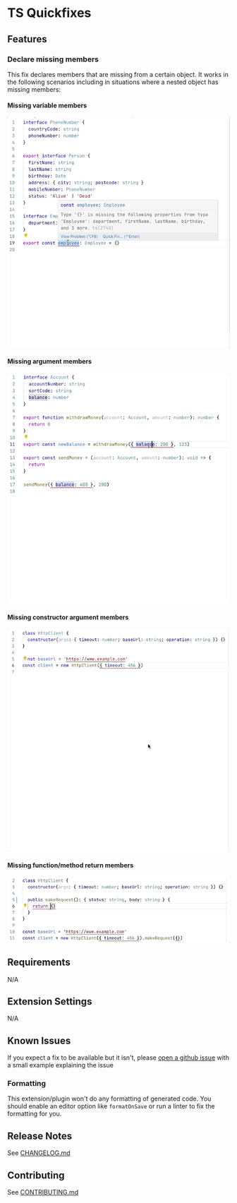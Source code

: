 # TS Quickfixes

## Features

### Declare missing members

This fix declares members that are missing from a certain object. It works in the following scenarios including in
situations where a nested object has missing members:

#### Missing variable members

![Missing variable members](gifs/missing-variable-members.gif)

#### Missing argument members

![Missing argument members](gifs/missing-argument-members.gif)

#### Missing constructor argument members

![Missing constructor members](gifs/missing-constructor-argument-members.gif)

#### Missing function/method return members

![Missing function/method return members](gifs/missing-method-return-members.gif)

## Requirements

N/A

<!-- If you have any requirements or dependencies, add a section describing those and how to install and configure them. -->

## Extension Settings

N/A

<!-- Include if your extension adds any VS Code settings through the `contributes.configuration` extension point.

For example:

This extension contributes the following settings:

* `myExtension.enable`: enable/disable this extension
* `myExtension.thing`: set to `blah` to do something -->

## Known Issues

If you expect a fix to be available but it isn't, please [open a github issue](https://github.com/tamj0rd2/ts-quickfixes/issues/new) with a small example explaining the issue

### Formatting

This extension/plugin won't do any formatting of generated code. You should
enable an editor option like `formatOnSave` or run a linter to fix the formatting
for you.

## Release Notes

See [CHANGELOG.md](./CHANGELOG.md)

## Contributing

See [CONTRIBUTING.md](https://github.com/tamj0rd2/ts-quickfixes/blob/master/CONTRIBUTING.md)
